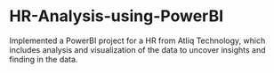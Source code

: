 # HR-Analysis-using-PowerBI
Implemented a PowerBI project for a HR from Atliq Technology, which includes analysis and  visualization of the data to uncover insights and finding in the data. 
